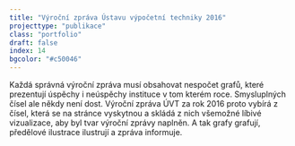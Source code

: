 ```yaml
---
title: "Výroční zpráva Ústavu výpočetní techniky 2016"
projecttype: "publikace"
class: "portfolio"
draft: false
index: 14
bgcolor: "#c50046"
---
```



Každá správná výroční zpráva musí obsahovat nespočet grafů, které prezentují úspěchy i neúspěchy instituce v tom kterém roce. Smysluplných čísel ale někdy není dost. Výroční zpráva ÚVT za rok 2016 proto vybírá z čísel, která se na stránce vyskytnou a skládá z nich všemožné líbivé vizualizace, aby byl tvar výroční zprávy naplněn. A tak grafy grafují, předělové ilustrace ilustrují a zpráva informuje.
